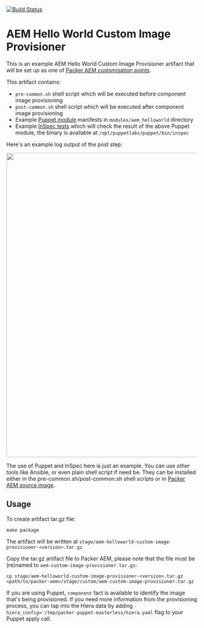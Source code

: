 [![Build Status](https://img.shields.io/travis/shinesolutions/aem-helloworld-custom-image-provisioner.svg)](http://travis-ci.org/shinesolutions/aem-helloworld-custom-image-provisioner)

# AEM Hello World Custom Image Provisioner

This is an example AEM Hello World Custom Image Provisioner artifact that will be set up as one of [Packer AEM customisation points](https://github.com/shinesolutions/packer-aem/blob/master/docs/customisation-points.md#custom-image-provisioner).

This artifact contains:
* `pre-common.sh` shell script which will be executed before component image provisioning
* `post-common.sh` shell script which will be executed after component image provisioning
* Example [Puppet module](https://puppet.com/docs/puppet/5.3/modules_fundamentals.html) manifests in `modules/aem_helloworld` directory
* Example [InSpec tests](https://www.inspec.io/) which will check the result of the above Puppet module, the binary is available at `/opt/puppetlabs/puppet/bin/inspec`

Here's an example log output of the post step:

<img src="https://raw.githubusercontent.com/shinesolutions/aem-helloworld-custom-image-provisioner/master/docs/post-step-log.png" width="800"/>

The use of Puppet and InSpec here is just an example. You can use other tools like Ansible, or even plain shell script if need be. They can be installed either in the pre-common.sh/post-common.sh shell scripts or in [Packer AEM source image](https://github.com/shinesolutions/packer-aem/blob/master/docs/customisation-points.md#source-image).

## Usage

To create artifact tar.gz file:

    make package

The artifact will be written at `stage/aem-helloworld-custom-image-provisioner-<version>.tar.gz`

Copy the tar.gz artifact file to Packer AEM, please note that the file must be (re)named to `aem-custom-image-provisioner.tar.gz`:

    cp stage/aem-helloworld-custom-image-provisioner-<version>.tar.gz <path/to/packer-aem>/stage/custom/aem-custom-image-provisioner.tar.gz

If you are using Puppet, `component` fact is available to identify the image that's being provisioned. If you need more information from the provisioning process, you can tap into the Hiera data by adding `-hiera_config='/tmp/packer-puppet-masterless/hiera.yaml` flag to your Puppet apply call.
